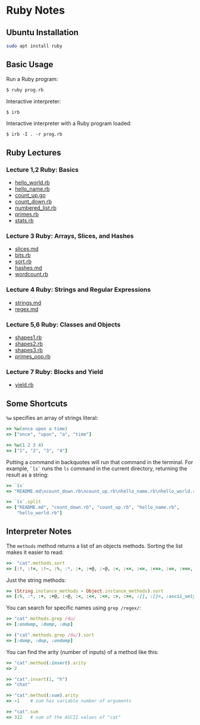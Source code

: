 # Ruby Notes

## Ubuntu Installation

```bash
sudo apt install ruby
```

## Basic Usage

Run a Ruby program:

```bash
$ ruby prog.rb
```

Interactive interpreter:

```bash
$ irb
```

Interactive interpreter with a Ruby program loaded:

```
$ irb -I . -r prog.rb
```

## Ruby Lectures

### Lecture 1,2 Ruby: Basics

- [hello_world.rb](hello_world.rb)
- [hello_name.rb](hello_name.rb)
- [count_up.go](count_up.rb)
- [count_down.rb](count_down.rb)
- [numbered_list.rb](numbered_list.rb)
- [primes.rb](primes.rb)
- [stats.rb](stats.rb)

### Lecture 3 Ruby: Arrays, Slices, and Hashes

- [slices.md](slices.md)
- [bits.rb](bits.rb)
- [sort.rb](sort.rb)
- [hashes.md](hashes.md)
- [wordcount.rb](wordcount.rb)

### Lecture 4 Ruby: Strings and Regular Expressions

- [strings.md](strings.md)
- [regex.md](regex.md)

### Lecture 5,6 Ruby: Classes and Objects

- [shapes1.rb](shapes1.rb)
- [shapes2.rb](shapes2.rb)
- [shapes3.rb](shapes3.rb)
- [primes_oop.rb](primes_oop.rb)

### Lecture 7 Ruby: Blocks and Yield

- [yield.rb](yield.rb)


## Some Shortcuts

`%w` specifies an array of strings literal:

```ruby
>> %w(once upon a time)
=> ["once", "upon", "a", "time"]

>> %w(1 2 3 4)
=> ["1", "2", "3", "4"]
```

Putting a command in backquotes will run that command in the terminal. For
example, `` `ls` `` runs the `ls` command in the current directory, returning
the result as a string:

```ruby
>> `ls`
=> "README.md\ncount_down.rb\ncount_up.rb\nhello_name.rb\nhello_world.rb\n"

>> `ls`.split
=> ["README.md", "count_down.rb", "count_up.rb", "hello_name.rb", 
	"hello_world.rb"]
```

## Interpreter Notes

The `methods` method returns a list of an objects methods. Sorting the list
makes it easier to read:

```ruby
>>  "cat".methods.sort
=> [:!, :!=, :!~, :%, :*, :+, :+@, :-@, :<, :<<, :<=, :<=>, :==, :===, :=~, :>, :>=, :[], :[]=, :__id__, :__send__, :ascii_only?, :b, :between?, :bytes, :bytesize, :byteslice, :capitalize, :capitalize!, :casecmp, :casecmp?, :center, :chars, :chomp, :chomp!, :chop, :chop!, :chr, :clamp, :class, :clear, :clone, :codepoints, :concat, :count, :crypt, :define_singleton_method, :delete, :delete!, :delete_prefix, :delete_prefix!, :delete_suffix, :delete_suffix!, :display, :downcase, :downcase!, :dump, :dup, :each_byte, :each_char, :each_codepoint, :each_grapheme_cluster, :each_line, :empty?, :encode, :encode!, :encoding, :end_with?, :enum_for, :eql?, :equal?, :extend, :force_encoding, :freeze, :frozen?, :getbyte, :grapheme_clusters, :gsub, :gsub!, :hash, :hex, :include?, :index, :insert, :inspect, :instance_eval, :instance_exec, :instance_of?, :instance_variable_defined?, :instance_variable_get, :instance_variable_set, :instance_variables, :intern, :is_a?, :itself, :kind_of?, :length, :lines, :ljust, :lstrip, :lstrip!, :match, :match?, :method, :methods, :next, :next!, :nil?, :object_id, :oct, :ord, :partition, :prepend, :private_methods, :protected_methods, :public_method, :public_methods, :public_send, :remove_instance_variable, :replace, :respond_to?, :reverse, :reverse!, :rindex, :rjust, :rpartition, :rstrip, :rstrip!, :scan, :scrub, :scrub!, :send, :setbyte, :singleton_class, :singleton_method, :singleton_methods, :size, :slice, :slice!, :split, :squeeze, :squeeze!, :start_with?, :strip, :strip!, :sub, :sub!, :succ, :succ!, :sum, :swapcase, :swapcase!, :taint, :tainted?, :tap, :then, :to_c, :to_enum, :to_f, :to_i, :to_r, :to_s, :to_str, :to_sym, :tr, :tr!, :tr_s, :tr_s!, :trust, :undump, :unicode_normalize, :unicode_normalize!, :unicode_normalized?, :unpack, :unpack1, :untaint, :untrust, :untrusted?, :upcase, :upcase!, :upto, :valid_encoding?, :yield_self]
```

Just the string methods:

```ruby
>> (String.instance_methods - Object.instance_methods).sort
=> [:%, :*, :+, :+@, :-@, :<, :<<, :<=, :>, :>=, :[], :[]=, :ascii_only?, :b, :between?, :bytes, :bytesize, :byteslice, :capitalize, :capitalize!, :casecmp, :casecmp?, :center, :chars, :chomp, :chomp!, :chop, :chop!, :chr, :clamp, :clear, :codepoints, :concat, :count, :crypt, :delete, :delete!, :delete_prefix, :delete_prefix!, :delete_suffix, :delete_suffix!, :downcase, :downcase!, :dump, :each_byte, :each_char, :each_codepoint, :each_grapheme_cluster, :each_line, :empty?, :encode, :encode!, :encoding, :end_with?, :force_encoding, :getbyte, :grapheme_clusters, :gsub, :gsub!, :hex, :include?, :index, :insert, :intern, :length, :lines, :ljust, :lstrip, :lstrip!, :match, :match?, :next, :next!, :oct, :ord, :partition, :prepend, :replace, :reverse, :reverse!, :rindex, :rjust, :rpartition, :rstrip, :rstrip!, :scan, :scrub, :scrub!, :setbyte, :size, :slice, :slice!, :split, :squeeze, :squeeze!, :start_with?, :strip, :strip!, :sub, :sub!, :succ, :succ!, :sum, :swapcase, :swapcase!, :to_c, :to_f, :to_i, :to_r, :to_str, :to_sym, :tr, :tr!, :tr_s, :tr_s!, :undump, :unicode_normalize, :unicode_normalize!, :unicode_normalized?, :unpack, :unpack1, :upcase, :upcase!, :upto, :valid_encoding?]
```

You can search for specific names using `grep /regex/`:

```ruby
>> "cat".methods.grep /du/
=> [:undump, :dump, :dup]

>> ("cat".methods.grep /du/).sort
=> [:dump, :dup, :undump]
```

You can find the arity (number of inputs) of a method like this:

```ruby
>> "cat".method(:insert).arity
=> 2

>> "cat".insert(1, "h")
=> "chat"

>> "cat".method(:sum).arity
=> -1    # sum has variable number of arguments

>> "cat".sum
=> 312   # sum of the ASCII values of "cat"
```

